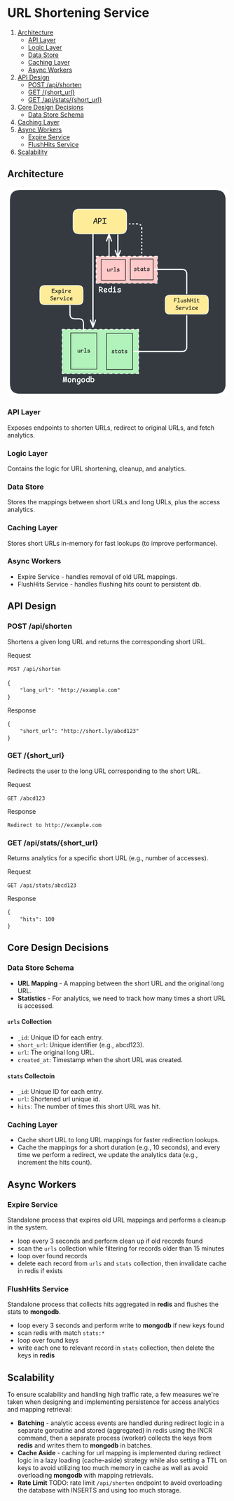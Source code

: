 # URL Shortening Service

1. [Architecture](#architecture)
    - [API Layer](#api-layer)    
    - [Logic Layer](#logic-layer)    
    - [Data Store](#data-store)
    - [Caching Layer](#caching-layer-1)    
    - [Async Workers ](#async-workers)    
2. [API Design](#api-design)
    - [POST /api/shorten](#post-apishorten)
    - [GET /{short_url}](#get-short_url)
    - [GET /api/stats/{short_url}](#get-apistatsshort_url)
3. [Core Design Decisions](#core-design-decisions)
    - [Data Store Schema](#data-store-schema)
4. [Caching Layer](#caching-layer)
5. [Async Workers](#async-workers)
    - [Expire Service](#expire-service)
    - [FlushHits Service](#flushhits-service)
6. [Scalability](#scalability)



## Architecture

![image](architecture.png)

### API Layer
Exposes endpoints to shorten URLs, redirect to original URLs, and fetch analytics.

### Logic Layer
Contains the logic for URL shortening, cleanup, and analytics.

### Data Store
Stores the mappings between short URLs and long URLs, plus the access analytics.

### Caching Layer
Stores short URLs in-memory for fast lookups (to improve performance).

### Async Workers
- Expire Service - handles removal of old URL mappings.
- FlushHits Service - handles flushing hits count to persistent db. 

## API Design


### POST /api/shorten
Shortens a given long URL and returns the corresponding short URL.

Request
```
POST /api/shorten

{ 
    "long_url": "http://example.com" 
}
```

Response
```
{ 
    "short_url": "http://short.ly/abcd123" 
}
```


### GET /{short_url}


Redirects the user to the long URL corresponding to the short URL.

Request
```
GET /abcd123
```

Response
```
Redirect to http://example.com
```


### GET /api/stats/{short_url}


Returns analytics for a specific short URL (e.g., number of accesses).

Request
```
GET /api/stats/abcd123
```

Response
```
{ 
    "hits": 100 
}
```

## Core Design Decisions

### Data Store Schema
- **URL Mapping** - A mapping between the short URL and the original long URL.
- **Statistics** - For analytics, we need to track how many times a short URL is accessed.


#### `urls` Collection
- `_id`: Unique ID for each entry.
- `short_url`: Unique identifier (e.g., abcd123).
- `url`: The original long URL.
- `created_at`: Timestamp when the short URL was created.

#### `stats` Collectoin
- `_id`: Unique ID for each entry.
- `url`: Shortened url unique id.
- `hits`: The number of times this short URL was hit.


### Caching Layer
- Cache short URL to long URL mappings for faster redirection lookups.
- Cache the mappings for a short duration (e.g., 10 seconds), and every time we perform a redirect, we update the analytics data (e.g., increment the hits count).


## Async Workers
### Expire Service
Standalone process that expires old URL mappings and performs a cleanup in the system.
- loop every 3 seconds and perform clean up if old records found
- scan the `urls` collection while filtering for records older than 15 minutes
- loop over found records
- delete each record from `urls` and `stats` collection, then invalidate cache in redis if exists


### FlushHits Service
Standalone process that collects hits aggregated in **redis** and flushes the stats to **mongodb**.
- loop every 3 seconds and perform write to **mongodb** if new keys found
- scan redis with match `stats:*`
- loop over found keys
- write each one to relevant record in `stats` collection, then delete the keys in **redis**


## Scalability
To ensure scalability and handling high traffic rate, a few measures we're taken when designing and implementing persistence for access analytics and mapping retrieval:

- **Batching** - analytic access events are handled during redirect logic in a separate goroutine and stored (aggregated) in redis using the INCR command, then a separate process (worker) collects the keys from **redis** and writes them to **mongodb** in batches.
- **Cache Aside** - caching for url mapping is implemented during redirect logic in a lazy loading (cache-aside) strategy while also setting a TTL on keys to avoid utilizing too much memory in cache as well as avoid overloading **mongodb**  with mapping retrievals.
- **Rate Limit** TODO: rate limit `/api/shorten` endpoint to avoid overloading the database with INSERTS and using too much storage.
